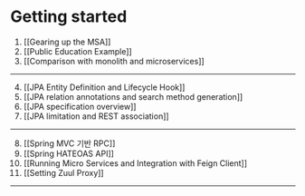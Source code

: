 Getting started
===============

1. [[Gearing up the MSA]]
2. [[Public Education Example]]
3. [[Comparison with monolith and microservices]]
------
4. [[JPA Entity Definition and Lifecycle Hook]]
5. [[JPA relation annotations and search method generation]]
6. [[JPA specification overview]]
7. [[JPA limitation and REST association]]
----
8. [[Spring MVC 기반 RPC]]
8. [[Spring HATEOAS API]]
8. [[Running Micro Services and Integration with Feign Client]]
8. [[Setting Zuul Proxy]]
------
